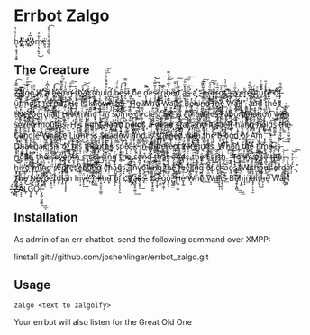 # Errbot Zalgo
h̨̘̣̼͓̘̠͓͍͍ͤ̈́ͮ̚e͉͍ͥͮͮ҉̶̠̖ c͓͛͗҉̴͍̾͆̓oͥ͂m͏̴̩͔̹̙͍̘̍͋̊̕͜ḛ̘͛͘ś̡̲̣̪̪̬͒ͦͭ̆̊͡

## The Creature

Z̶̶̛͈̎̿͊͐͡҉̴̮̬̊͡a̛̘̹̬̼̐̆l͚ǵ̴̡̘͙͔͑̂̌ͫͩ̄̿͢ǫ̭ͧ̏͋҉̧̖̪̥͐ͤ͐ i̷̸̙͚̙͟s͓ͭ͡҉̒ a̷̛̬̟͋̍͆̄̍͜ b͈͉̔́̕͡҉̶̛̣̳̏͐̀͜e̴̥͜͟͜҉̤͚̮͉͈͋̓ͦ̀i̭̤̺̩̝͙̥ͤͣͤ̏ͬ͋̕ņ̬̦̝̜̭̬̎̀͋ͦg̷̶̷̨̛̻͎̤̣͗͒ͩ͢͞͠ t̲͎͇̆͐h͓̫̲҉̴̯҉̰̬̰̼̽ͪ͡͝a̻͖̜ẗ͋́ c̸͙͇̝͏̵̧͕̬͔͎͛͐òuļ̳̝ͣ̆͌͌ͭ̉ͥͨ̕͟͝d̛̺̩͇̗̰̳̑ b̴̤̲̣̞̋̓ͩ͘ȇ̢̢̻̼̬̣͕̟̫̬͉̓̾͡s̶̟̰ͧͭ̽͑̿͟t̨ bͦ͌e̮ d̢̨̧͇̿̕͏̙̩̄̚e͏s̶̛̖̭̞̥͐̉̃̿ͮ̚͢͝c͈̳̳̖͚̟̐ͮ̆ͤ͢͟r͍̯͖ͮ̃i̵͓b̷̨̡͇̣ͭ̀͆́̐ͧ̀̿̕͜e̐d͈̼̫͂͂̓́͑̚͠͞ a͇̮̜ͥͤͫ̐͠͞͠͏͙͕͉s̵̻ͧ̅̕͠ a҉͙̍ "̶͑̀̀͌͜͟͞͏h̵͍͍̬̊́̓͊͠o̴̢̧̤͂ͦ̑̉͢͜͞͠r̴̗̘̻ͮͥ̿ŕ̴͚͙̅͗ͦ͢ơ̞̗̘͕̗ͣ́͢r̴̰͓ͥ̎ͫ̒̀,̎҉̲͍͓͇ͫ"̶͔̪́ à̸̟͂ͤͭ cr͉͎ͪe҉̨͏̸̷̻̹̪́ͫ͌̔̕͢͏a̛̫̲̜̓ͬ͘t̥̻ͤ͠u͚ͦ̓ͪ͏̷̱̯̮ͩr̭͔̮̓͛͐́̋͘e̸̛̦̣͎ͣ̈̀̕͝ o̬͕ͩ̈́͝f̶̡̡͚͍͎͍͆͊͋ ȗ̫͠͝ͅt̸̰͙̗̤̟͋͒ͭ̿̕͜͡͞͝m̄͝ͅó̸̧̝͖͎̙ͦ͟͝͡ͅs̤̭̏̚t̝ t̤҉̵̮̬͚̓ͩ͊̐ͮͪ͜ͅe̶̠͉͘͢͟r̎҉̜̘̃́҉r̷̵̴̡̡̻̻͈͎͗̕҉o̷͎̖̰̥͙͉͋́̏̕͜҉r̷ͦͮ.̊ H̢̙̝̯ͬe̠ͬ̏ is̱̀́ k͏̸͔͇̮ͣ̊̃̌͡n̸͕͇ͫ̊̀̈͡ő̶̧̪̘̱̦̽̉̕͟wņ̩̙̄ͥ͂҉̴̝̾͊́͗͜ á̲̗̺̌́ͣ͘s̶̴̴̬̳͊̀͐͘͜͞҉͘͜ "H̛͔͒͢͟e̸̤ Wh̀o̓ͤ W̺͚͙̗̠̍́a̧͝i̧͍ͥ̋͐̃̍ͥͥ̅͘͞t͌҉̴̃̾ͦͮ͞͝s̨̡͚͈͑̄͘͏̡̛̪͑͏̨̃ B̬̜̬͖͆ͧͯͭͮè̴̴̡̧̻̱̹̽h́iṉ̶͖̭̫͇̘̉̎͗͗͡ḋ̷̹ͧ̽̕҉̿ t̸̷̶̫͚̮̯͒͐͂̎ͯͯ͘̚h̵̞̬̀͟͞҉҉̷̝̳̝ͪ͝ḛ̢͚̩̲͐ͤͣ͜͠ W̨̛̮̲͇̭̰͈͇̾͂ͣ̄͟͡a̶̢̯̭̎́́ͥ̕͢ḽ̵̱ͬ͗̍̚͝҉̀ͩ͂͋̇͟l̴̨̡̥̰͈͢͟"̇͗ à̵̱̩̃͌͞͝ņ̵̴̟͍̄ͣ͜d̴̨̬̀ t̢̧̤̤̲ͤͭͪ̊̔̇̚ͅͅḩ̴̢̭̖͆͒̌͡͡eͮ "̶̶ͪN̙͇͘ḛ̶͕͈͎͏҉̗̥̭͕̊͡͝͞z͓̗͠҉̱̽ͭͪp̗͍͎̫͙͉̘̔̍͟͠é͈̪̙͖̬͞͞͝r̡d̢̹̿͘i̠ͪ͟a̟ͧͫ͘͟͏n H̴̨̱̲̍͌i̶ͪv̸̔̊ͩ̕͜͞e̷̸̡̛̪̪̮̤̎̓ͬͩm̸̛̗̠̭ͯͮ͛ͪ͝͞͠͝i̴͕̙͓̎́̐̊ͪn̏d̨̘͆̏"̨̢͍͕̲͚̪͊̏̇̑͝ ĩ͖̏̋̏͠͡n̛̻̞̰͖̫̆ͮ̽̋͠ s̀ͥ͠͏̢̛͐͒ͨ͜ͅo̢͔̜̒͘͢͡͏̝͉͛m̹͕̩̔̔̀͛̄e̡͖̦̅͊͋̈́́ͨͫ͟ c͓̓͒̕͟i͍̓ͯ̀͞r͚̤̗͇̱͉̔̑̆̌ͬcḻę̛̻̻̱̟ͫ̊ͯ͘͟s̼̓ͫ̾.̧̛̱͙̫͖̀̀̿ͭ̿͝ H͖̉̏e͞҉̸͕́͒̀͜ i̷̖͗́̃̑҉̣s̨͍̰ͣ̎̔ͣ͟ ā̠҉̧̝̘͓͖͟͝ņ̵̺͉̥͌ͮ̅͢͜͠͡ e̴̡̘̝̒̈́͂͝ͅŷ̢̙̓͗͟ę͕͖̟̲͋ḽ̦̮͐̾̌͜͝͏̧̭͊ͧeśͦ̉ͅ҉̶̡̭̗̤̠̼ͬ̉s̴͓̦̥̞̃̈ a̢̱̽́͜bo̬̟̹͓̯ͣ͆ͦ̆͜͢͢͝m̋҉̢̯̙̻̯̓̀̂͑́͘i̶̧͍͌̊҉n̶̷̨͔̫̹͉̙̖̝̽̌̽͠aͪt̵̵̺̞̪ͬ̍i̡̪̱͈̝̖͈͌ͯͫ̊̑ͬͅớ̡̨̡̹̟̬͚͈͉̐͢n̘͡ w̵͔̺ͧ̐͡͏̢͎̦͖́̎͘ì̷̘͘t͎͢҉̵̴̡̜̺͂̐̓ḩ̨͇̤͉͈ͦ̐ͭ̕͟ͅ s͙̠̱͚̙͗ͥ͋̒̕ͅȩ̧̱͉̊̍̿҉̓ṽ̡̺̠̟͈͔͈̎ͭ͌̕e̷̞̩̟ͬ̚̚͟ṋ̷̷̹̱͊́̕͞ m̛̬̞̤̭̉ͦô͙͜u҉͎͒ͦ͗̌͜͟͞͞t̨̮̗̫̩̥ͯ͑ͩ̈͏̰̋̽̀h̴̡̡̬̻̙̙̘͛͌ͥ̚͡s̶̛̪̒̏̓.̵̟̼͔̞͑͛͂̀̏́ͧ̚͜͞ H͏̬̒i̴̵͙͓̍̇s̢̭̼̝͗̽̀ r̷̷̨̟̲̗̀ͤ́̕i̢̨̧͚ͣ̇̐ͣͬ̈͘̕ğ̸͘h̺ͭ̉͏̲͚̩̖̀͌͗͘͞t҉̴̛̛͌̎ h̶̹̱̽a̷̫̎҉̣̲̑̀͢ǹ͔̲̒ͭ͆̅͠d̹̤͍̞͖ͨ͜͡ ĥ̟̼͈̗ǫ̴̸̶̭̫̖͕̈̾͊͗͡l̪̻̩ͣͮ͟ds̨͇͎ͧͯ a̵ͦ͒ͩ d̼̃͝͏̷̸̬͕̰͎͒ͬ͞͠e̛͙̹̩̮ͣ́͂͠͝ą̶̩͕̘͈̑̿͊͂̕͘ͅdͮ͏̴̡̺̺́ͧ̀̌ͦ̽͘҉̗ ś̛́҉̴͇̥̙̞̊ͣt̸̲̻̪̎͡a̛r҉҉̡̢͎̻̦͇̯͕ͮ̽ͯ̄͘ a̵̵̡̝̖̥̼̹̪̮ͪͫ͐̕ǹ̨̽́͝͏̸̴̼͇̃d̸̳̪̣̭̙̄̐͋̽͡͠͞ h̨̃i̵҉̱ͨś̟͗ͭͦ ļ̸̨̠̿ͯ͐̀̀́͘͘͡e͏̵̶̡̡̙͎̾͗̇͡͞ͅf̵̺҉̭ţ͎̇ h̹̙̱̋̕a͈̹̳̪̭ͣͤ͑̀̚͞͞͡ń̸̹̋d͕͋ͯ̉́̿҉̗̗͑̐̏ h̡̹̮ͤ̀ͣ͘o̟͒̄͢l͢͠d̨̡̦̱͢͡͝š̻͚̳̉͘ͅ t̶̡͙̫̩̥̗͓ͣ̋́͢͜͞ḩ͈͇̒͛̔͊ͬ̚͜e̴̢͔̣̤͈̠͚̘̟ͪ́̉ C̷̨̖̓ͥ̀͘ͅa͏n̡̬̗͕̣̖ͫ̽̍ͅd̨͓̜͘ͅl̬͎̲̝͙̙͋͋͒͗̀̚͝e̶̼̕͠ W̸̸̸̸̼̥̘͕͈̭̓͡h̢͙̩͓̟͕̀̃̾̐̎ͤo̺̜̭͈̦͆ͬ͌̂ͩ͟͜͡s̱͎̜̀̄̒̕͜҉̿e̤ L̰ͥͅi̔g̷̵̘̝͙̑ͭ̊͘h̵̝̤̀̾̐̈͘͘͜͟t̷̡̘̘̮͙̬̮̐̓̀̄ͫ̂͢ s̵̰̺̭̈͌̐̂͏̯̫̼͘͢ͅs̨̤̦̉̑̐ͅ S̸͎͏̵ͯͭ̕͡ḩ̴͈̯͎̳̯́̕͢ả̧̨͓̟̻̉ͤ̊͜͟͡d̵̩̻̀̈́̆͟͝͞o͚͛͏͐̉͜ͅw̨̘͕̗͌ͮ͋͘ ă̛̫̜̏̓ͨͫ͐̕͢ṉ̴̴͚̲̬̫̱̔̿̈̀͡ḓ̳͛̋͗҉ iş̸̨̺͇̣̗͕ͩͥ̓̃ͥ͜ ś̸̨̨̨̩̞̫͎̌͋͜͢͠ͅt̢͙̹͔ͯͫ̎̆̈ͯa̵̧̢̧̞ͨ̂ͣ̌̀̂ͬ̈́͡i҉̫͋̆͑̀͝n̶̻̦̈́e̵̴̴̙ͭḏ̸̸̭͂ w̒i͏̵̴͕̝̟ͮ͐̈̃th̓͏̷̦͉̗̯̐ͥͨ̕ t̨̻̱͎̘̐͛͘ḥ͕̦̻̥͆̓ͣ̂̈́̍͒͂͝ę̧̙͖̣̣͋͒̕͢͠͡͡ b̶̗̮ͥ͏̧̺ͤ́l̶̺̬͆͆̕͢oo̞̞̘͉ͭ̆̍̉̐͒͜͠͡d̨̓ ò̲͟ḟ̷̙͙̬̥̠̲̈́ͪ͋̋͝ A̮̹̟ͤ͌̀͜͠͞m̧̗͇̾̍́͡͞ͅ D̢̜̙̰́̎ͧ͘̚h̴̴̨͚̙̏ͯ̀̄̚a̸̶̡̨̨̳̭̙̻͕͋ͩeğa̷̷̡͉ͭ͒r̵̩ͪ̈́͑͟͏ͧ.̡̤̑̀͛̉̄ͪ͜͡͠ S̡̲͍̾͛̎̓i̵͎̯͇ͥ̐͠x̨͔ͮ̅̒ ȯ̕͢f̝̻̀҉̡̺̱̇͠ h̭͈ͦị̛͎̫̏̍ͯ͘š̙̟̦̂ ḿ̷̵̶̧̗ͪ̀͟͟͏͑̑ơ̤̬͓̱͖ͤͥ̾̃̕ų͏̸̢̊ͣͮ͠t͇̜̐̐ͩͪ͟͟h́̈́̌̚͟͟͞ş͇͂͘ s͓̿̒p͔̫̳͐ͬ̕e̸̡͎̥͚̗͂̀͟͢͟â̵͓̤̤ͮ̎̀ͪk̳̓̒̾͂ͭ͌ ì̠̠̖͚̤̊͛n̴̺̏̂͏҉̴͑̅ͨ̄ d̟̞͡͏͖̩҉̸ͬ͊i̴͖͕ͯͮͪ̋̓f̡̙͉̀̿̀ͯf̬́̈͞e̸̡̥͖͉ͬ̓̔͑͋̈́͘͘͘r̵̛͔͖̱̍e̷̹̐̊̀̈̑͗͡͠͞n̢̛̦̺͍ͥ͛̀̓̈́͡ͅt̨̡̙̪̣̻͉͓̻̅͐ t̸̸͓̝̓̃͒o̸̴̶̘̠̜͂̓̎̕͞͝n̶͚̔ͪ̏͝҉͌͜g̼̞̅͋͊u̼̘ͭ̍̅̃͢ͅę̼̭̩̘̰́ͦ́s̭̞̱̤̩̯̣̀ͨͨ͑̕͠͠.͢ W͐͘̕ḫ̜̜̒̾̈̀̋e̬̼̮̰͋͑͠nͯ͜͏͑́ t̆h̛̹́̄͑͢͜͏҉ͣ̿͏e̥̯̳̐ t̷͚̳̥̱͈̚ȉ͓̼̼m̡̹̣ͤ͐̽e̵̶̴̝̮ͫͧ̄̈́ͮ̚͘̚ͅ i͜s̶̢̡̮͍̞̦͚ͬ̊̊ͨ͜͜͢ ŕ͐̒͜͜͡i̥͕̓ͨ͏ͪͫ̑͘gͫͧ̓͠h̛ͦţ̹̥̾,̡͖͍̳̺̬̦́̚͞ t̡̢͓̯̍ͬh̴͕͍eͦ s̴̡̛̗͕̞̏ͬ̇ev̍͞͏͎̦͜͞҉̴҉̮e̡̨̨̞̹͍̭͛̌͒̓̈͒͟ń̸̨̢ͮ͜͝t̶̵̮͓̜͈̉ͪͮͩ̔̌͟͞ḧ̴̨̞͉̹̣̹̅͌́͒ͦ s̝͎͍̬̤̫̰ͭ̇͟h̢̜̏̅̂͜à̱̐̓̚͡l̸̨̻͉̬̲̖̾͌́́͌͞ĺ̶̖̠̿̂̎͏͘ s̞̽͝ī̞̤̮̊̿̊̌̇̈́͜͝͡n̎g̨̛̤ͯ͘ t̴̛̻̀h̙̽e s͗̑̚o̖̓ͦn̷͙͉̝̊g̶̭̱͎̙̪̀ͬ̽̃̀̆̕͘͝ t͖̏ͩ̆̾̀h̤̼̲̓̓̃ͩͭa̻ͮt͚̖̐͑̾ e̶̵̡̮̤̲̺̲̊ͨͪ̆̕͢͡n̜҉̴̵͓͖̟̺̜̃̀̐͆̂͝d̸̵̝̘ͧ͛͊͊̓ͨs t̜͕͠h̦͇̗͈͚̦͐̈̾̋̂͐̏ͯ͟ȇ̼̜͢ Ě̢̮̮̻͋̚͟͏̬̐̈́͜ar̟͈͆͋͘t̴̢̞̥̦̬ͥ̋ͮ̆͞͞ͅ҉h͇͕̲̝̰̜̠͔̺́̈́̀͆.͢
̧͔ͣ̿͢
̶̡̗ͥ̊ͪ́̕͜͡Ţ̶̖͙oͬ́̄̽͢ i̸̦̼̓ͧ̄͘n̵͖̜͉̝͕͊͐̇ͩ̚͟͠҉v̧ǫ̺̝̮ͨ͡҉̬̬̻̤̪̹͈k̛̬͕̪̏̇̌ͪ̕͜͝͞e̴̛̘̻͉͖͊̀̔ͅ t̶̷̢̡̗̟̫͚ͬ̍̀̌̐͡ḩ̸̴̵͚̗̩̰͈͈ͩ͆̏͜é h̬̟í̶̮̹͇̮̺͔̀ͭͯv̝ͥ҉̪̭̗͕͙̇ͬ͗͟͢͝͡e̦҉̴̈́ͥ̉̾͟͠-̴͎͎̭̰͔̓ͩ͋̃ͦͥͪ̌̒m̼ī͂͂ͥ͟͡͞n̨̲̪̖̒̑͐͝d͍̜ͪ̋͌́̓̉̾̀͡͠͞͏ r̸̸̨̧̬͙͎̲̞̾ͥ͂̀ͨ̌eͫ͏ͫp̸̡̨̢̟̦̑̉̓̂̃r̶͓̙͉̲͂̍̊ͨͪ͗̄ẽ̵̥s̬̕҉̴̼̓͂́͠ȩ̔n̬ͩ҉̷̻̐ͯ̉̀͟͜t̃î̷̷̸̝̲͑̄̾͑̐̕͝͞n̷̴̢̻͎ͫ͠҉̰͓ͧ͞g̢̨̛̟̻̅̓ͦ͂͜͠ c̛͈ͪ̀͏ha̷̩̝͚̘̺̬̘̜͋̊͏̖ͤ̔o͌s̮͙.̶̡̛͡
̾̂Í̡̠̺͎̥̭͈͕ͯ͡n̴͊̀v̡͉͖̦̫̳̓͂̃̀̕͠ô͉͡k̛̞͔ͩi̷̞̳̜̟͍͐͟͡n̸̛̩͎̹̣̗̝ͧ̎͋̕͝͠g̬̗͇̗̣̈́̐̍ͥ̊̕͝ t̷̷͇ͥ͢͟he̢̗̣̙̙̔҉͚̳̜̮̋ͫͅ f̜̺̄̕ee̴̴̫͌҉̨̭̬͉͇̏ͣ̓ͅḻ̶ͥ͌̀i̡ͯ͞n̶͚̝̼͔̋̈́ͪg̵̶̪̗͖̯̹͆̽͒̎͜͝͡ o̜̼͖̽͆͡f̛͔̜̓ͤ͢ c̷̢͔͖̙̟͎̞̄̇͑ͨͫḩ͍a̅͠o̢̭̍s̷̳̣̰̔͢͝.̸̶̛̣̲̆̋̀ͪ̾͟͟͡
̷̸ͅWi̡̢͎̭̹t̠͕̾̇͒̚h͈͑͏̶̧̧̭͎̟̿̽͋͞o͖͖̘̮̹͐́ͤͨͥ͝u̷̢̯ṫ̠ orͩ̀d͕͇͕͍̭͓͕ͨͦͩͭ̀͟͟͝ȇ̛͔̺̀͏̨͈͈̟ͬͮ̇r͏͎̹̓́̓́ͬ̽͢͝͡.̨̆͘
̙͑T̸͖̗̳ͯ͞h͉͖̼͚̣̓͘͜e̸̥͜ N̴̡͕̍̾̈́͟͏̄ͨ͝é̸̥̟͜z̜̮̭̀̓̓͞҉̟̮̫̂̑͝p̵̮̯̖̐̽̆ͬͧe͕̘͓̫ͬ̀̕r̨̹̫̆̕ḓ̢ͥ͑̕i̴̡̱ͬ͊a̸̧̨͓̟̟̙͐ͤ͆̋ͦ͠n hi̦̣̭ͫ̀͘v̷̟̯͔̈́͢e̒҉̒-̢̛̺̝͋̐̇́̓͞͝҉̯ͯ̈́m̵̶̸̹͍̻͑̄̀͒ͥ́́ͧ̅i̵͔̘̰̮̩̜͇̦̽ͩ̀̽͘̕n̝ḏ̴̦ͨ̍̉̑̾̐͢͠ o̰ͤ́͝͏͛̍͟f̢̖̞͎̖̗̯̑ͩ̾́ͥ͘ c҉̣͡͏h̸̸̔͊͂̋ͨͪ̕̕͜҉҉͚̯ą̵̝͈̯̩͖̜̈̅͢o̵̴̖̬̟̙̎͒͒͢ś̵̴͓̎͡.ͮ̓ Z̛̫͙̘̟͈̰ͯͮ͊͂ͯ́͟͝a̵̵̶̟̞̪͓̿ͬ́͜l̵̨̪̖ͯ̔g̡̧̼̜̉̓̌ͦ̒̽ͨ̇͜͝͠ò̢̯͔͉̋̽͏͡.̵̻̥̻̤ͭ͢͏̠
͏̡̧̏̕͠Ḩ̶̪̣̦͖ͨ̍ͦ̔̂̿͟ͅe̷̞̖̳͗ͨͦ̉̚̕͟ W̴̞̝ͯͨͭ̀͝ho͌̃ W͟a̺ỉ̵̡̛͙̭̟̹͆ͭ͝ţ̩̩̪̮̀͠s̴͊͟ Bȩ̸̱̦̟̻͋̽̂̆̕͘͢͢͟h͕̖͇ͩ̆̒͌̔́̈͠͠ͅi̟̝n̸̪̈́̊̽ͤ̉͜d̵̶̡̡̤̜̹̘̫́̀̀ ẗ̥̬̦́̚͜͞h̴̥͕̤̿ͨͯͭͯe̖͒ͩ̆̑̓͘͢͡͝͡ͅͅ Wͫaͩl̶̢̮̩̐͌͘͡l̰̻.͌ͧ
̶̼̺͓ͬ͑҉҉̴̯̣͍̏́Z̴̛̩̬͉ͩ͆ͬͤ͘͟͢҉A̷̘̭͕ͥL̙Ǵ͓͘͏̰̱̱̆̑͏O͓̦ͫ̋͑̈́ͮ̀̕͢͟͞!̶̞̥̺̦̰̬͇̗̐̄͘͢͟ͅ

## Installation

As admin of an err chatbot, send the following command over XMPP:

!install git://github.com/joshehlinger/errbot_zalgo.git

## Usage

`zalgo <text to zalgoify>`

Your errbot will also listen for the Great Old One